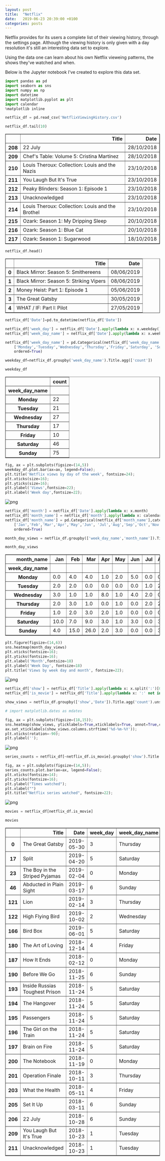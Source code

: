 ```yaml
---
layout: post
title:  "Netflix"
date:   2019-06-23 20:39:00 +0100
categories: posts
---
```


Netflix provides for its users a complete list of their viewing history, through the settings page.
Although the viewing history is only given with a day resolution it's still an interesting data set to explore.

Using the data one can learn about his own Netflix vieweing patterns, the shows they've watched and when.

Below is the Jupyter notebook I've created to explore this data set.

```python
import pandas as pd
import seaborn as sns
import numpy as np
import datetime
import matplotlib.pyplot as plt
import calendar
%matplotlib inline
```


```python
netflix_df = pd.read_csv('NetflixViewingHistory.csv')
```


```python
netflix_df.tail(10)
```




<div>
<style scoped>
    .dataframe tbody tr th:only-of-type {
        vertical-align: middle;
    }

    .dataframe tbody tr th {
        vertical-align: top;
    }

    .dataframe thead th {
        text-align: right;
    }
</style>
<table border="1" class="dataframe">
  <thead>
    <tr style="text-align: right;">
      <th></th>
      <th>Title</th>
      <th>Date</th>
    </tr>
  </thead>
  <tbody>
    <tr>
      <th>208</th>
      <td>22 July</td>
      <td>28/10/2018</td>
    </tr>
    <tr>
      <th>209</th>
      <td>Chef's Table: Volume 5: Cristina Martínez</td>
      <td>28/10/2018</td>
    </tr>
    <tr>
      <th>210</th>
      <td>Louis Theroux: Collection: Louis and the Nazis</td>
      <td>23/10/2018</td>
    </tr>
    <tr>
      <th>211</th>
      <td>You Laugh But It's True</td>
      <td>23/10/2018</td>
    </tr>
    <tr>
      <th>212</th>
      <td>Peaky Blinders: Season 1: Episode 1</td>
      <td>23/10/2018</td>
    </tr>
    <tr>
      <th>213</th>
      <td>Unacknowledged</td>
      <td>23/10/2018</td>
    </tr>
    <tr>
      <th>214</th>
      <td>Louis Theroux: Collection: Louis and the Brothel</td>
      <td>23/10/2018</td>
    </tr>
    <tr>
      <th>215</th>
      <td>Ozark: Season 1: My Dripping Sleep</td>
      <td>20/10/2018</td>
    </tr>
    <tr>
      <th>216</th>
      <td>Ozark: Season 1: Blue Cat</td>
      <td>20/10/2018</td>
    </tr>
    <tr>
      <th>217</th>
      <td>Ozark: Season 1: Sugarwood</td>
      <td>18/10/2018</td>
    </tr>
  </tbody>
</table>
</div>




```python
netflix_df.head()
```




<div>
<style scoped>
    .dataframe tbody tr th:only-of-type {
        vertical-align: middle;
    }

    .dataframe tbody tr th {
        vertical-align: top;
    }

    .dataframe thead th {
        text-align: right;
    }
</style>
<table border="1" class="dataframe">
  <thead>
    <tr style="text-align: right;">
      <th></th>
      <th>Title</th>
      <th>Date</th>
    </tr>
  </thead>
  <tbody>
    <tr>
      <th>0</th>
      <td>Black Mirror: Season 5: Smithereens</td>
      <td>08/06/2019</td>
    </tr>
    <tr>
      <th>1</th>
      <td>Black Mirror: Season 5: Striking Vipers</td>
      <td>08/06/2019</td>
    </tr>
    <tr>
      <th>2</th>
      <td>Money Heist: Part 1: Episode 1</td>
      <td>05/06/2019</td>
    </tr>
    <tr>
      <th>3</th>
      <td>The Great Gatsby</td>
      <td>30/05/2019</td>
    </tr>
    <tr>
      <th>4</th>
      <td>WHAT / IF: Part I: Pilot</td>
      <td>27/05/2019</td>
    </tr>
  </tbody>
</table>
</div>




```python
netflix_df['Date']=pd.to_datetime(netflix_df['Date'])
```


```python
netflix_df['week_day'] = netflix_df['Date'].apply(lambda x: x.weekday())
netflix_df['week_day_name'] = netflix_df['Date'].apply(lambda x: x.weekday_name)

netflix_df['week_day_name'] = pd.Categorical(netflix_df['week_day_name'], categories=
    ['Monday','Tuesday','Wednesday','Thursday','Friday','Saturday', 'Sunday'],
    ordered=True)
```


```python
weekday_df=netflix_df.groupby('week_day_name').Title.agg(['count'])
```


```python
weekday_df
```




<div>
<style scoped>
    .dataframe tbody tr th:only-of-type {
        vertical-align: middle;
    }

    .dataframe tbody tr th {
        vertical-align: top;
    }

    .dataframe thead th {
        text-align: right;
    }
</style>
<table border="1" class="dataframe">
  <thead>
    <tr style="text-align: right;">
      <th></th>
      <th>count</th>
    </tr>
    <tr>
      <th>week_day_name</th>
      <th></th>
    </tr>
  </thead>
  <tbody>
    <tr>
      <th>Monday</th>
      <td>22</td>
    </tr>
    <tr>
      <th>Tuesday</th>
      <td>21</td>
    </tr>
    <tr>
      <th>Wednesday</th>
      <td>27</td>
    </tr>
    <tr>
      <th>Thursday</th>
      <td>17</td>
    </tr>
    <tr>
      <th>Friday</th>
      <td>10</td>
    </tr>
    <tr>
      <th>Saturday</th>
      <td>46</td>
    </tr>
    <tr>
      <th>Sunday</th>
      <td>75</td>
    </tr>
  </tbody>
</table>
</div>




```python
fig, ax = plt.subplots(figsize=(14,5))
weekday_df.plot.bar(ax=ax, legend=False);
plt.title('Netflix views by day of the week', fontsize=24);
plt.xticks(size=16);
plt.yticks(size=16);
plt.ylabel('Views',fontsize=22);
plt.xlabel('Week day',fontsize=22);
```


![png](/assets/netflix/output_8_0.png)



```python
netflix_df['month'] = netflix_df['Date'].apply(lambda x: x.month)
netflix_df['month_name'] = netflix_df['month'].apply(lambda x: calendar.month_abbr[x])
netflix_df['month_name'] = pd.Categorical(netflix_df['month_name'],categories=
    ['Jan','Feb','Mar','Apr','May','Jun', 'Jul','Aug','Sep','Oct','Nov','Dec'],
    ordered=True)
```


```python
month_day_views = netflix_df.groupby(['week_day_name','month_name']).Title.agg('count').unstack().fillna(0)
```


```python
month_day_views
```




<div>
<style scoped>
    .dataframe tbody tr th:only-of-type {
        vertical-align: middle;
    }

    .dataframe tbody tr th {
        vertical-align: top;
    }

    .dataframe thead th {
        text-align: right;
    }
</style>
<table border="1" class="dataframe">
  <thead>
    <tr style="text-align: right;">
      <th>month_name</th>
      <th>Jan</th>
      <th>Feb</th>
      <th>Mar</th>
      <th>Apr</th>
      <th>May</th>
      <th>Jun</th>
      <th>Jul</th>
      <th>Aug</th>
      <th>Sep</th>
      <th>Oct</th>
      <th>Nov</th>
      <th>Dec</th>
    </tr>
    <tr>
      <th>week_day_name</th>
      <th></th>
      <th></th>
      <th></th>
      <th></th>
      <th></th>
      <th></th>
      <th></th>
      <th></th>
      <th></th>
      <th></th>
      <th></th>
      <th></th>
    </tr>
  </thead>
  <tbody>
    <tr>
      <th>Monday</th>
      <td>0.0</td>
      <td>4.0</td>
      <td>4.0</td>
      <td>1.0</td>
      <td>2.0</td>
      <td>5.0</td>
      <td>0.0</td>
      <td>0.0</td>
      <td>1.0</td>
      <td>0.0</td>
      <td>2.0</td>
      <td>3.0</td>
    </tr>
    <tr>
      <th>Tuesday</th>
      <td>2.0</td>
      <td>2.0</td>
      <td>0.0</td>
      <td>0.0</td>
      <td>0.0</td>
      <td>0.0</td>
      <td>1.0</td>
      <td>2.0</td>
      <td>7.0</td>
      <td>6.0</td>
      <td>1.0</td>
      <td>0.0</td>
    </tr>
    <tr>
      <th>Wednesday</th>
      <td>3.0</td>
      <td>1.0</td>
      <td>1.0</td>
      <td>8.0</td>
      <td>1.0</td>
      <td>4.0</td>
      <td>2.0</td>
      <td>0.0</td>
      <td>2.0</td>
      <td>5.0</td>
      <td>0.0</td>
      <td>0.0</td>
    </tr>
    <tr>
      <th>Thursday</th>
      <td>2.0</td>
      <td>3.0</td>
      <td>1.0</td>
      <td>0.0</td>
      <td>1.0</td>
      <td>0.0</td>
      <td>2.0</td>
      <td>2.0</td>
      <td>0.0</td>
      <td>5.0</td>
      <td>0.0</td>
      <td>1.0</td>
    </tr>
    <tr>
      <th>Friday</th>
      <td>1.0</td>
      <td>2.0</td>
      <td>3.0</td>
      <td>2.0</td>
      <td>1.0</td>
      <td>0.0</td>
      <td>0.0</td>
      <td>0.0</td>
      <td>0.0</td>
      <td>0.0</td>
      <td>0.0</td>
      <td>1.0</td>
    </tr>
    <tr>
      <th>Saturday</th>
      <td>10.0</td>
      <td>7.0</td>
      <td>9.0</td>
      <td>3.0</td>
      <td>1.0</td>
      <td>3.0</td>
      <td>0.0</td>
      <td>3.0</td>
      <td>0.0</td>
      <td>3.0</td>
      <td>7.0</td>
      <td>0.0</td>
    </tr>
    <tr>
      <th>Sunday</th>
      <td>4.0</td>
      <td>15.0</td>
      <td>26.0</td>
      <td>2.0</td>
      <td>3.0</td>
      <td>0.0</td>
      <td>0.0</td>
      <td>3.0</td>
      <td>3.0</td>
      <td>2.0</td>
      <td>6.0</td>
      <td>11.0</td>
    </tr>
  </tbody>
</table>
</div>




```python
plt.figure(figsize=(14,6))
sns.heatmap(month_day_views)
plt.xticks(fontsize=16);
plt.yticks(fontsize=16);
plt.xlabel('Month',fontsize=18)
plt.ylabel('Week Day', fontsize=18)
plt.title('Views by week day and month', fontsize=22);
```


![png](/assets/netflix/output_12_0.png)



```python
netflix_df['show'] = netflix_df['Title'].apply(lambda x: x.split(':')[0])
netflix_df['is_movie'] = netflix_df['Title'].apply(lambda x: ':' not in x)
```


```python
show_views = netflix_df.groupby(['show','Date']).Title.agg('count').unstack()
```


```python
# import matplotlib.dates as mdates
```


```python
fig, ax = plt.subplots(figsize=(18,15));
sns.heatmap(show_views, yticklabels=True,xticklabels=True, annot=True,cmap='Blues');#YlGnBu');
ax.set_xticklabels(show_views.columns.strftime('%d-%m-%Y'));
plt.xticks(rotation=-90);
plt.ylabel('');
```


![png](/assets/netflix/output_16_0.png)



```python
series_counts = netflix_df[~netflix_df.is_movie].groupby('show').Title.agg(['count']).sort_values(by='count',ascending=False)
```


```python
fig, ax = plt.subplots(figsize=(14,5));
series_counts.plot.bar(ax=ax, legend=False);
plt.xticks(fontsize=14);
plt.yticks(fontsize=16);
plt.ylabel("Times watched");
plt.xlabel("")
plt.title("Netflix series watched", fontsize=22);
```


![png](/assets/netflix/output_18_0.png)



```python
movies = netflix_df[netflix_df.is_movie]
```


```python
movies
```




<div>
<style scoped>
    .dataframe tbody tr th:only-of-type {
        vertical-align: middle;
    }

    .dataframe tbody tr th {
        vertical-align: top;
    }

    .dataframe thead th {
        text-align: right;
    }
</style>
<table border="1" class="dataframe">
  <thead>
    <tr style="text-align: right;">
      <th></th>
      <th>Title</th>
      <th>Date</th>
      <th>week_day</th>
      <th>week_day_name</th>
      <th>month</th>
      <th>month_name</th>
      <th>show</th>
      <th>is_movie</th>
    </tr>
  </thead>
  <tbody>
    <tr>
      <th>0</th>
      <td>The Great Gatsby</td>
      <td>2019-05-30</td>
      <td>3</td>
      <td>Thursday</td>
      <td>5</td>
      <td>May</td>
      <td>The Great Gatsby</td>
      <td>True</td>
    </tr>
    <tr>
      <th>17</th>
      <td>Split</td>
      <td>2019-04-20</td>
      <td>5</td>
      <td>Saturday</td>
      <td>4</td>
      <td>Apr</td>
      <td>Split</td>
      <td>True</td>
    </tr>
    <tr>
      <th>23</th>
      <td>The Boy in the Striped Pyjamas</td>
      <td>2019-02-04</td>
      <td>0</td>
      <td>Monday</td>
      <td>2</td>
      <td>Feb</td>
      <td>The Boy in the Striped Pyjamas</td>
      <td>True</td>
    </tr>
    <tr>
      <th>46</th>
      <td>Abducted in Plain Sight</td>
      <td>2019-03-17</td>
      <td>6</td>
      <td>Sunday</td>
      <td>3</td>
      <td>Mar</td>
      <td>Abducted in Plain Sight</td>
      <td>True</td>
    </tr>
    <tr>
      <th>121</th>
      <td>Lion</td>
      <td>2019-02-14</td>
      <td>3</td>
      <td>Thursday</td>
      <td>2</td>
      <td>Feb</td>
      <td>Lion</td>
      <td>True</td>
    </tr>
    <tr>
      <th>122</th>
      <td>High Flying Bird</td>
      <td>2019-10-02</td>
      <td>2</td>
      <td>Wednesday</td>
      <td>10</td>
      <td>Oct</td>
      <td>High Flying Bird</td>
      <td>True</td>
    </tr>
    <tr>
      <th>166</th>
      <td>Bird Box</td>
      <td>2019-06-01</td>
      <td>5</td>
      <td>Saturday</td>
      <td>6</td>
      <td>Jun</td>
      <td>Bird Box</td>
      <td>True</td>
    </tr>
    <tr>
      <th>180</th>
      <td>The Art of Loving</td>
      <td>2018-12-14</td>
      <td>4</td>
      <td>Friday</td>
      <td>12</td>
      <td>Dec</td>
      <td>The Art of Loving</td>
      <td>True</td>
    </tr>
    <tr>
      <th>187</th>
      <td>How It Ends</td>
      <td>2018-02-12</td>
      <td>0</td>
      <td>Monday</td>
      <td>2</td>
      <td>Feb</td>
      <td>How It Ends</td>
      <td>True</td>
    </tr>
    <tr>
      <th>190</th>
      <td>Before We Go</td>
      <td>2018-11-25</td>
      <td>6</td>
      <td>Sunday</td>
      <td>11</td>
      <td>Nov</td>
      <td>Before We Go</td>
      <td>True</td>
    </tr>
    <tr>
      <th>193</th>
      <td>Inside Russias Toughest Prison</td>
      <td>2018-11-24</td>
      <td>5</td>
      <td>Saturday</td>
      <td>11</td>
      <td>Nov</td>
      <td>Inside Russias Toughest Prison</td>
      <td>True</td>
    </tr>
    <tr>
      <th>194</th>
      <td>The Hangover</td>
      <td>2018-11-24</td>
      <td>5</td>
      <td>Saturday</td>
      <td>11</td>
      <td>Nov</td>
      <td>The Hangover</td>
      <td>True</td>
    </tr>
    <tr>
      <th>195</th>
      <td>Passengers</td>
      <td>2018-11-24</td>
      <td>5</td>
      <td>Saturday</td>
      <td>11</td>
      <td>Nov</td>
      <td>Passengers</td>
      <td>True</td>
    </tr>
    <tr>
      <th>196</th>
      <td>The Girl on the Train</td>
      <td>2018-11-24</td>
      <td>5</td>
      <td>Saturday</td>
      <td>11</td>
      <td>Nov</td>
      <td>The Girl on the Train</td>
      <td>True</td>
    </tr>
    <tr>
      <th>197</th>
      <td>Brain on Fire</td>
      <td>2018-11-24</td>
      <td>5</td>
      <td>Saturday</td>
      <td>11</td>
      <td>Nov</td>
      <td>Brain on Fire</td>
      <td>True</td>
    </tr>
    <tr>
      <th>200</th>
      <td>The Notebook</td>
      <td>2018-11-19</td>
      <td>0</td>
      <td>Monday</td>
      <td>11</td>
      <td>Nov</td>
      <td>The Notebook</td>
      <td>True</td>
    </tr>
    <tr>
      <th>201</th>
      <td>Operation Finale</td>
      <td>2018-10-11</td>
      <td>3</td>
      <td>Thursday</td>
      <td>10</td>
      <td>Oct</td>
      <td>Operation Finale</td>
      <td>True</td>
    </tr>
    <tr>
      <th>203</th>
      <td>What the Health</td>
      <td>2018-05-11</td>
      <td>4</td>
      <td>Friday</td>
      <td>5</td>
      <td>May</td>
      <td>What the Health</td>
      <td>True</td>
    </tr>
    <tr>
      <th>205</th>
      <td>Set It Up</td>
      <td>2018-03-11</td>
      <td>6</td>
      <td>Sunday</td>
      <td>3</td>
      <td>Mar</td>
      <td>Set It Up</td>
      <td>True</td>
    </tr>
    <tr>
      <th>206</th>
      <td>22 July</td>
      <td>2018-10-28</td>
      <td>6</td>
      <td>Sunday</td>
      <td>10</td>
      <td>Oct</td>
      <td>22 July</td>
      <td>True</td>
    </tr>
    <tr>
      <th>209</th>
      <td>You Laugh But It's True</td>
      <td>2018-10-23</td>
      <td>1</td>
      <td>Tuesday</td>
      <td>10</td>
      <td>Oct</td>
      <td>You Laugh But It's True</td>
      <td>True</td>
    </tr>
    <tr>
      <th>211</th>
      <td>Unacknowledged</td>
      <td>2018-10-23</td>
      <td>1</td>
      <td>Tuesday</td>
      <td>10</td>
      <td>Oct</td>
      <td>Unacknowledged</td>
      <td>True</td>
    </tr>
  </tbody>
</table>
</div>

